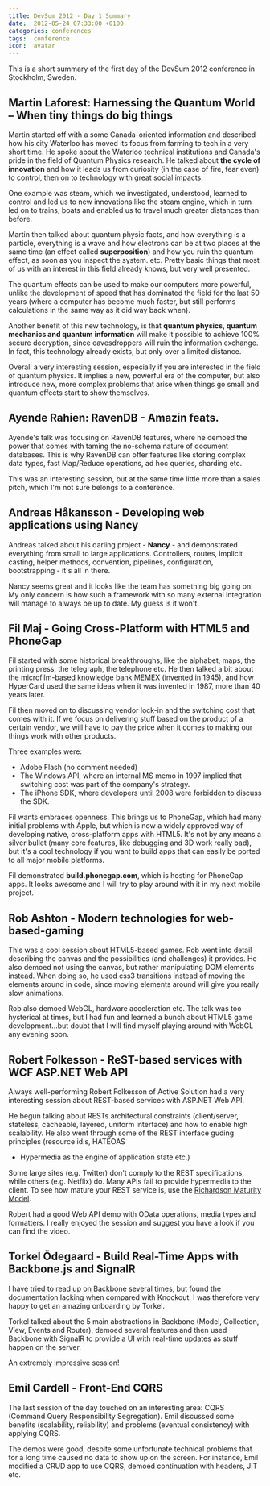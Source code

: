 ```yaml
---
title: DevSum 2012 - Day 1 Summary
date:  2012-05-24 07:33:00 +0100
categories: conferences
tags:  conference
icon:  avatar
---
```


This is a short summary of the first day of the DevSum 2012 conference in 
Stockholm, Sweden.


## Martin Laforest: Harnessing the Quantum World – When tiny things do big things

Martin started off with a some Canada-oriented information and described how his
city Waterloo has moved its focus from farming to tech in a very short time. He
spoke about the Waterloo technical institutions and Canada's pride in the field
of Quantum Physics research. He talked about **the cycle of innovation** and how
it leads us from curiosity (in the case of fire, fear even) to control, then on
to technology with great social impacts.

One example was steam, which we investigated, understood, learned to control and
led us to new innovations like the steam engine, which in turn led on to trains,
boats and enabled us to travel much greater distances than before.

Martin then talked about quantum physic facts, and how everything is a particle,
everything is a wave and how electrons can be at two places at the same time (an
effect called **superposition**) and how you ruin the quantum effect, as soon as
you inspect the system. etc. Pretty basic things that most of us with an interest
in this field already knows, but very well presented.

The quantum effects can be used to make our computers more powerful, unlike the
development of speed that has dominated the field for the last 50 years (where a
computer has become much faster, but still performs calculations in the same way
as it did way back when).

Another benefit of this new technology, is that **quantum physics, quantum 
mechanics and quantum information** will make it possible to achieve 100% secure
decryption, since eavesdroppers will ruin the information exchange. In fact, this
technology already exists, but only over a limited distance.

Overall a very interesting session, especially if you are interested in the field
of quantum physics. It implies a new, powerful era of the computer, but also
introduce new, more complex problems that arise when things go small and quantum
effects start to show themselves.


## Ayende Rahien: RavenDB - Amazin feats.

Ayende's talk was focusing on RavenDB features, where he demoed the power that
comes with taming the no-schema nature of document databases. This is why
RavenDB can offer features like storing complex data types, fast Map/Reduce
operations, ad hoc queries, sharding etc.

This was an interesting session, but at the same time little more than a sales
pitch, which I'm not sure belongs to a conference.


## Andreas Håkansson - Developing web applications using Nancy

Andreas talked about his darling project - **Nancy** - and demonstrated everything
from small to large applications. Controllers, routes, implicit casting, helper
methods, convention, pipelines, configuration, bootstrapping - it's all in there.

Nancy seems great and it looks like the team has something big going on. My only
concern is how such a framework with so many external integration will manage to
always be up to date. My guess is it won't.


## Fil Maj - Going Cross-Platform with HTML5 and PhoneGap

Fil started with some historical breakthroughs, like the alphabet, maps, the
printing press, the telegraph, the telephone etc. He then talked a bit about the
microfilm-based knowledge bank MEMEX (invented in 1945), and how HyperCard used
the same ideas when it was invented in 1987, more than 40 years later.

Fil then moved on to discussing vendor lock-in and the switching cost that comes
with it. If we focus on delivering stuff based on the product of a certain vendor,
we will have to pay the price when it comes to making our things work with other
products.

Three examples were:

* Adobe Flash (no comment needed)
* The Windows API, where an internal MS memo in 1997 implied that switching cost
was part of the company's strategy.
* The iPhone SDK, where developers until 2008 were forbidden to discuss the SDK.

Fil wants embraces openness. This brings us to PhoneGap, which had many initial
problems with Apple, but which is now a widely approved way of developing native,
cross-platform apps with HTML5. It's not by any means a silver bullet (many core
features, like debugging and 3D work really bad), but it's a cool technology if
you want to build apps that can easily be ported to all major mobile platforms.

Fil demonstrated **build.phonegap.com**, which is hosting for PhoneGap apps. It
looks awesome and I will try to play around with it in my next mobile project.


## Rob Ashton - Modern technologies for web-based-gaming

This was a cool session about HTML5-based games. Rob went into detail describing
the canvas and the possibilities (and challenges) it provides. He also demoed not
using the canvas, but rather manipulating DOM elements instead. When doing so, he
used css3 transitions instead of moving the elements around in code, since moving
elements around will give you really slow animations.

Rob also demoed WebGL, hardware acceleration etc. The talk was too hysterical at
times, but I had fun and learned a bunch about HTML5 game development...but doubt
that I will find myself playing around with WebGL any evening soon.


## Robert Folkesson - ReST-based services with WCF ASP.NET Web API

Always well-performing Robert Folkesson of Active Solution had a very interesting
session about REST-based services with ASP.NET Web API.

He begun talking about RESTs architectural constraints (client/server, stateless,
cacheable, layered, uniform interface) and how to enable high scalability. He also
went through some of the REST interface guding principles (resource id:s, HATEOAS
- Hypermedia as the engine of application state etc.)

Some large sites (e.g. Twitter) don't comply to the REST specifications, while
others (e.g. Netflix) do. Many APIs fail to provide hypermedia to the client. To see
how mature your REST service is, use the [Richardson Maturity Model](https://martinfowler.com/articles/richardsonMaturityModel.html). 

Robert had a good Web API demo with OData operations, media types and formatters.
I really enjoyed the session and suggest you have a look if you can find the video.


## Torkel Ödegaard - Build Real-Time Apps with Backbone.js and SignalR

I have tried to read up on Backbone several times, but found the documentation 
lacking when compared with Knockout. I was therefore very happy to get an amazing
onboarding by Torkel.

Torkel talked about the 5 main abstractions in Backbone (Model, Collection, View,
Events and Router), demoed several features and then used Backbone with SignalR
to provide a UI with real-time updates as stuff happen on the server.

An extremely impressive session!


## Emil Cardell - Front-End CQRS

The last session of the day touched on an interesting area: CQRS (Command Query 
Responsibility Segregation). Emil discussed some benefits (scalability, reliability) 
and problems (eventual consistency) with applying CQRS.

The demos were good, despite some unfortunate technical problems that for a long
time caused no data to show up on the screen. For instance, Emil modified a CRUD
app to use CQRS, demoed continuation with headers, JIT etc.